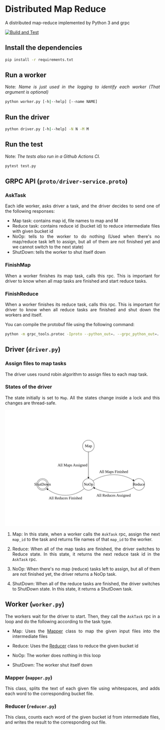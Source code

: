 <div style="text-align: justify;">

# Distributed Map Reduce

A distributed map-reduce implemented by Python 3 and grpc

[![Build and Test](https://github.com/ahmadsalimi/dist_mr/actions/workflows/main.yml/badge.svg)](https://github.com/ahmadsalimi/dist_mr/actions/workflows/main.yml)


## Install the dependencies

```bash
pip install -r requirements.txt
```

## Run a worker

Note: *Name is just used in the logging to identify each worker (That argument is optional)*

```bash
python worker.py [-h|--help] [--name NAME]
```

## Run the driver

```bash
python driver.py [-h|--help] -N N -M M
```

## Run the test

Note: *The tests also run in a Github Actions CI.*

```bash
pytest test.py
```

## GRPC API (`proto/driver-service.proto`)

### AskTask

Each idle worker, asks driver a task, and the driver decides to send one of the following responses:

- Map task: contains map id, file names to map and M
- Reduce task: contains reduce id (bucket id) to reduce intermediate files with given bucket id
- NoOp: tells to the worker to do nothing (Used when there's no map/reduce task left to assign, but all of them are not finished yet and we cannot switch to the next state)
- ShutDown: tells the worker to shut itself down

### FinishMap

When a worker finishes its map task, calls this rpc. This is important for driver to know when all map tasks are finished and start reduce tasks.

### FinishReduce

When a worker finishes its reduce task, calls this rpc. This is important for driver to know when all reduce tasks are finished and shut down the workers and itself.

You can compile the protobuf file using the following command:

```bash
python -m grpc_tools.protoc -Iproto --python_out=. --grpc_python_out=. proto/driver-service.proto
```

## Driver (`driver.py`)

### Assign files to map tasks

The driver uses round robin algorithm to assign files to each map task.

### States of the driver

The state initially is set to `Map`. All the states change inside a lock and this changes are thread-safe.

![State Machine of the Driver](driver_fsm.svg)

1. Map: In this state, when a worker calls the `AskTask` rpc, assign the next `map_id` to the task and returns file names of that `map_id` to the worker.

1. Reduce: When all of the map tasks are finished, the driver switches to Reduce state. In this state, it returns the next reduce task id in the `AskTask` rpc.

1. NoOp: When there's no map (reduce) tasks left to assign, but all of them are not finished yet, the driver returns a NoOp task.

1. ShutDown: When all of the reduce tasks are finished, the driver switches to ShutDown state. In this state, it returns a ShutDown task.

## Worker (`worker.py`)

The workers wait for the driver to start. Then, they call the `AskTask` rpc in a loop and do the following according to the task type.

- Map: Uses the [Mapper](#mapper-mapperpy) class to map the given input files into the intermediate files

- Reduce: Uses the [Reducer](#reducer-reducerpy) class to reduce the given bucket id

- NoOp: The worker does nothing in this loop

- ShutDown: The worker shut itself down

### Mapper (`mapper.py`)

This class, splits the text of each given file using whitespaces, and adds each word to the corresponding bucket file.

### Reducer (`reducer.py`)

This class, counts each word of the given bucket id from intermediate files, and writes the result to the corresponding out file.

</div>
